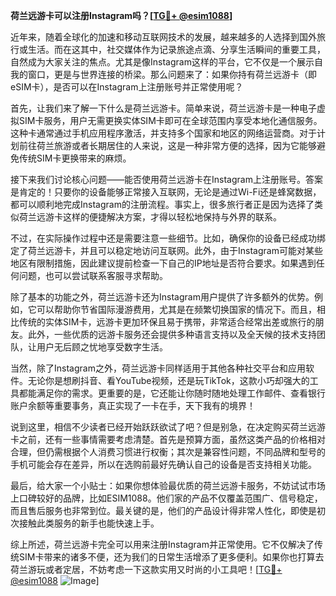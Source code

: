 **荷兰远游卡可以注册Instagram吗？[[TG💪+ @esim1088](https://t.me/s/esim1088)]**

近年来，随着全球化的加速和移动互联网技术的发展，越来越多的人选择到国外旅行或生活。而在这其中，社交媒体作为记录旅途点滴、分享生活瞬间的重要工具，自然成为大家关注的焦点。尤其是像Instagram这样的平台，它不仅是一个展示自我的窗口，更是与世界连接的桥梁。那么问题来了：如果你持有荷兰远游卡（即eSIM卡），是否可以在Instagram上注册账号并正常使用呢？

首先，让我们来了解一下什么是荷兰远游卡。简单来说，荷兰远游卡是一种电子虚拟SIM卡服务，用户无需更换实体SIM卡即可在全球范围内享受本地化通信服务。这种卡通常通过手机应用程序激活，并支持多个国家和地区的网络运营商。对于计划前往荷兰旅游或者长期居住的人来说，这是一种非常方便的选择，因为它能够避免传统SIM卡更换带来的麻烦。

接下来我们讨论核心问题——能否使用荷兰远游卡在Instagram上注册账号。答案是肯定的！只要你的设备能够正常接入互联网，无论是通过Wi-Fi还是蜂窝数据，都可以顺利地完成Instagram的注册流程。事实上，很多旅行者正是因为选择了类似荷兰远游卡这样的便捷解决方案，才得以轻松地保持与外界的联系。

不过，在实际操作过程中还是需要注意一些细节。比如，确保你的设备已经成功绑定了荷兰远游卡，并且可以稳定地访问互联网。此外，由于Instagram可能对某些地区有限制措施，因此建议提前检查一下自己的IP地址是否符合要求。如果遇到任何问题，也可以尝试联系客服寻求帮助。

除了基本的功能之外，荷兰远游卡还为Instagram用户提供了许多额外的优势。例如，它可以帮助你节省国际漫游费用，尤其是在频繁切换国家的情况下。而且，相比传统的实体SIM卡，远游卡更加环保且易于携带，非常适合经常出差或旅行的朋友。此外，一些优质的远游卡服务还会提供多种语言支持以及全天候的技术支持团队，让用户无后顾之忧地享受数字生活。

当然，除了Instagram之外，荷兰远游卡同样适用于其他各种社交平台和应用软件。无论你是想刷抖音、看YouTube视频，还是玩TikTok，这款小巧却强大的工具都能满足你的需求。更重要的是，它还能让你随时随地处理工作邮件、查看银行账户余额等重要事务，真正实现了一卡在手，天下我有的境界！

说到这里，相信不少读者已经开始跃跃欲试了吧？但是别急，在决定购买荷兰远游卡之前，还有一些事情需要考虑清楚。首先是预算方面，虽然这类产品的价格相对合理，但仍需根据个人消费习惯进行权衡；其次是兼容性问题，不同品牌和型号的手机可能会存在差异，所以在选购前最好先确认自己的设备是否支持相关功能。

最后，给大家一个小贴士：如果你想体验最优质的荷兰远游卡服务，不妨试试市场上口碑较好的品牌，比如ESIM1088。他们家的产品不仅覆盖范围广、信号稳定，而且售后服务也非常到位。最关键的是，他们的产品设计得非常人性化，即使是初次接触此类服务的新手也能快速上手。

综上所述，荷兰远游卡完全可以用来注册Instagram并正常使用。它不仅解决了传统SIM卡带来的诸多不便，还为我们的日常生活增添了更多便利。如果你也打算去荷兰游玩或者定居，不妨考虑一下这款实用又时尚的小工具吧！[[TG💪+ @esim1088](https://t.me/s/esim1088) ![Image](https://i.postimg.cc/4NQfJmqS/Snipaste-2025-05-13-00-14-12.png)]